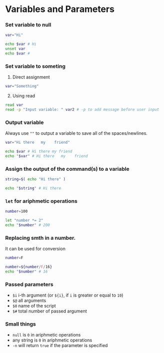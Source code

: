 # Variables and Parameters


### Set variable to null

```bash
var="Hi"

echo $var # Hi
unset var
echo $var #
```


### Set variable to someting

1. Direct assignment
```bash 
var="Something"
```

2. Using read
```bash
read var
read -p "Input variable: " var2 # -p to add message before user input
```


### Output variable

Always use `""` to output a variable to save all of the spaces/newlines.
```bash
var="Hi there   my    friend"

echo $var # Hi there my friend
echo "$var" # Hi there   my    friend
```


### Assign the output of the command(s) to a variable

```bash
string=$( echo "Hi there" )

echo "$string" # Hi there
```


### `let` for ariphmetic operations
```bash
number=100

let "number *= 2"
echo "$number" # 200
```


### Replacing smth in a number.

It can be used for conversion
```bash
number=F

number=${number/F/16}
echo "$number" # 16
```

### Passed parameters

- `$i` i-th argument (or `${i}`, if `i` is greater or equal to `10`) 
- `$@` all arguments
- `$0` name of the script
- `$#` total number of passed argument 


### Small things

- `null` is `0` in ariphmetic operations
- any string is `0` in ariphmetic operations
- `-n` will return `true` if the parameter is specified